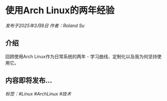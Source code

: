 # 使用Arch Linux的两年经验

*发布于2025年3月8日 作者：Roland Su*

## 介绍

回顾使用Arch Linux作为日常系统的两年 - 学习曲线、定制化以及我为何坚持使用它。

## 内容即将发布...

*标签：#Linux #ArchLinux #技术* 